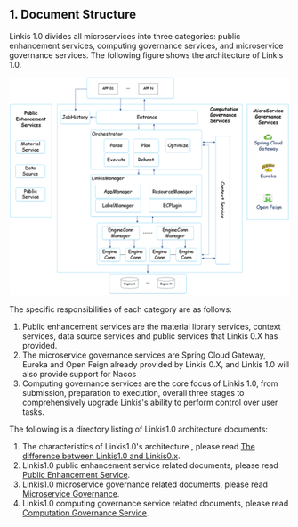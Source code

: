 ## 1. Document Structure

Linkis 1.0 divides all microservices into three categories: public enhancement services, computing governance services, and microservice governance services. The following figure shows the architecture of Linkis 1.0.

![Linkis1.0 Architecture Figure](./../Images/Architecture/Linkis1.0-architecture.png)

The specific responsibilities of each category are as follows:

1. Public enhancement services are the material library services, context services, data source services and public services that Linkis 0.X has provided.
2. The microservice governance services are Spring Cloud Gateway, Eureka and Open Feign already provided by Linkis 0.X, and Linkis 1.0 will also provide support for Nacos
3. Computing governance services are the core focus of Linkis 1.0, from submission, preparation to execution, overall three stages to comprehensively upgrade Linkis's ability to perform control over user tasks.

The following is a directory listing of Linkis1.0 architecture documents:

1. The characteristics of Linkis1.0's architecture , please read [The difference between Linkis1.0 and Linkis0.x](DifferenceBetween1.0&0.x.md).
2. Linkis1.0 public enhancement service related documents, please read [Public Enhancement Service](Public_Enhancement_Services/README.md).
3. Linkis1.0 microservice governance related documents, please read [Microservice Governance](Microservice_Governance_Services/README.md).
4. Linkis1.0 computing governance service related documents, please read [Computation Governance Service](Computation_Governance_Services/README.md).